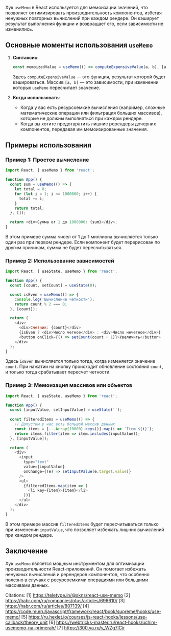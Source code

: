 Хук `useMemo` в React используется для мемоизации значений, что позволяет оптимизировать производительность компонентов, избегая ненужных повторных вычислений при каждом рендере. Он кэширует результат выполнения функции и возвращает его, если зависимости не изменились.

## Основные моменты использования `useMemo`

1. **Синтаксис**:
   ```javascript
   const memoizedValue = useMemo(() => computeExpensiveValue(a, b), [a, b]);
   ```
   Здесь `computeExpensiveValue` — это функция, результат которой будет кэшироваться. Массив `[a, b]` — это зависимости, при изменении которых `useMemo` пересчитает значение.

2. **Когда использовать**:
   - Когда у вас есть ресурсоемкие вычисления (например, сложные математические операции или фильтрация больших массивов), которые не должны выполняться при каждом рендере.
   - Когда вы хотите предотвратить лишние ререндеры дочерних компонентов, передавая им мемоизированные значения.

## Примеры использования

### Пример 1: Простое вычисление

```javascript
import React, { useMemo } from 'react';

function App() {
  const sum = useMemo(() => {
    let total = 0;
    for (let i = 1; i <= 1000000; i++) {
      total += i;
    }
    return total;
  }, []);

  return <div>Сумма от 1 до 1000000: {sum}</div>;
}
```
В этом примере сумма чисел от 1 до 1 миллиона вычисляется только один раз при первом рендере. Если компонент будет перерисован по другим причинам, сумма не будет пересчитываться.

### Пример 2: Использование зависимостей

```javascript
import React, { useState, useMemo } from 'react';

function App() {
  const [count, setCount] = useState(0);

  const isEven = useMemo(() => {
    console.log('Вычисление четности');
    return count % 2 === 0;
  }, [count]);

  return (
    <div>
      <div>Счетчик: {count}</div>
      {isEven ? <div>Число четное</div> : <div>Число нечетное</div>}
      <button onClick={() => setCount(count + 1)}>Увеличить</button>
    </div>
  );
}
```
Здесь `isEven` вычисляется только тогда, когда изменяется значение `count`. При нажатии на кнопку происходит обновление состояния `count`, и только тогда срабатывает пересчет четности.

### Пример 3: Мемоизация массивов или объектов

```javascript
import React, { useState, useMemo } from 'react';

function App() {
  const [inputValue, setInputValue] = useState('');
  
  const filteredItems = useMemo(() => {
    // Допустим у нас есть большой массив данных
    const items = [...Array(10000).keys()].map(i => `Item ${i}`);
    return items.filter(item => item.includes(inputValue));
  }, [inputValue]);

  return (
    <div>
      <input 
        type="text" 
        value={inputValue} 
        onChange={(e) => setInputValue(e.target.value)} 
      />
      <ul>
        {filteredItems.map(item => (
          <li key={item}>{item}</li>
        ))}
      </ul>
    </div>
  );
}
```
В этом примере массив `filteredItems` будет пересчитываться только при изменении `inputValue`, что позволяет избежать лишних вычислений при каждом рендере.

## Заключение

Хук `useMemo` является мощным инструментом для оптимизации производительности React-приложений. Он помогает избежать ненужных вычислений и ререндеров компонентов, что особенно полезно в случаях с ресурсоемкими операциями или большими массивами данных.

Citations:
[1] https://teletype.in/@skns/react-use-memo
[2] https://habr.com/ru/companies/otus/articles/696610/
[3] https://habr.com/ru/articles/807139/
[4] https://code.mu/ru/javascript/framework/react/book/supreme/hooks/use-memo/
[5] https://ru.hexlet.io/courses/js-react-hooks/lessons/use-callback/theory_unit
[6] https://webtricks-master.ru/react-hooks/uchim-usememo-na-primerah/
[7] https://300.ya.ru/v_WZg7lCir